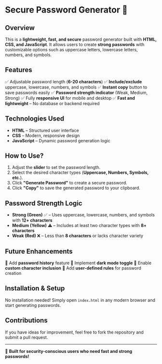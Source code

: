 # Secure Password Generator 🔐

## Overview
This is a **lightweight, fast, and secure** password generator built with **HTML, CSS, and JavaScript**. It allows users to create **strong passwords** with customizable options such as uppercase letters, lowercase letters, numbers, and symbols.

## Features
✅ Adjustable password length (**6-20 characters**)
✅ **Include/exclude** uppercase, lowercase, numbers, and symbols
✅ **Instant copy** button to save passwords easily
✅ **Password strength indicator** (Weak, Medium, Strong)
✅ Fully **responsive UI** for mobile and desktop
✅ **Fast and lightweight** – No database or backend required

## Technologies Used
- **HTML** – Structured user interface
- **CSS** – Modern, responsive design
- **JavaScript** – Dynamic password generation logic

## How to Use?
1. Adjust the **slider** to set the password length.
2. Select the desired character types (**Uppercase, Numbers, Symbols, etc.**).
3. Click **"Generate Password"** to create a secure password.
4. Click **"Copy"** to save the generated password to your clipboard.

## Password Strength Logic
- **Strong (Green)** ✅ – Uses uppercase, lowercase, numbers, and symbols with **12+ characters**
- **Medium (Yellow)** ⚠️ – Includes at least two character types with **8+ characters**
- **Weak (Red)** ❌ – Less than **8 characters** or lacks character variety

## Future Enhancements
🔹 Add **password history** feature
🔹 Implement **dark mode toggle**
🔹 Enable **custom character inclusion**
🔹 Add **user-defined rules** for password creation

## Installation & Setup
No installation needed! Simply open `index.html` in any modern browser and start generating passwords.

## Contributions
If you have ideas for improvement, feel free to fork the repository and submit a pull request.

---
🚀 **Built for security-conscious users who need fast and strong passwords!**

